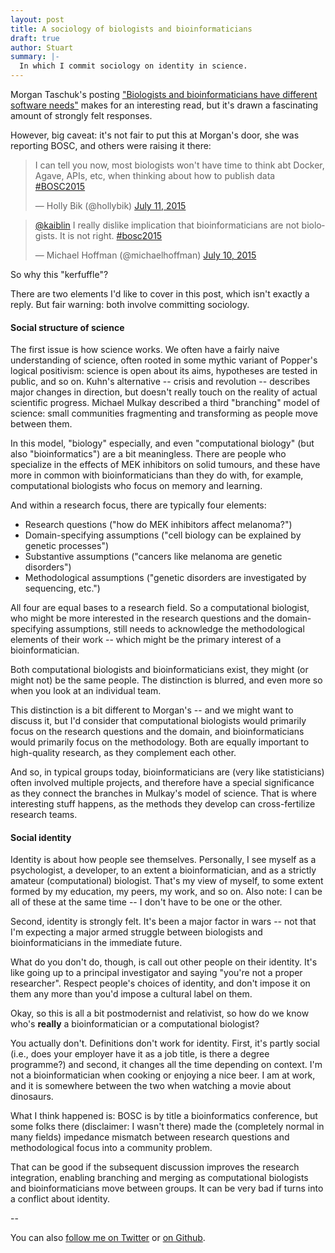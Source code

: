```yaml
---
layout: post
title: A sociology of biologists and bioinformaticians
draft: true
author: Stuart
summary: |-
  In which I commit sociology on identity in science.
---
```


Morgan Taschuk's posting ["Biologists and bioinformaticians have different software needs"](https://modernmodelorganism.wordpress.com/2015/07/19/biologists-and-bioinformaticians-have-different-software-needs/) makes for an interesting read, but it's drawn a fascinating amount of strongly felt responses.

However, big caveat: it's not fair to put this at Morgan's door, she was reporting BOSC, and others were raising it there:

<blockquote class="twitter-tweet" lang="en"><p lang="en" dir="ltr">I can tell you now, most biologists won&#39;t have time to think abt Docker, Agave, APIs, etc, when thinking about how to publish data <a href="https://twitter.com/hashtag/BOSC2015?src=hash">#BOSC2015</a></p>&mdash; Holly Bik (@hollybik) <a href="https://twitter.com/hollybik/status/619822732096745472">July 11, 2015</a></blockquote>
<script async src="//platform.twitter.com/widgets.js" charset="utf-8"></script>

<blockquote class="twitter-tweet" lang="en"><p lang="en" dir="ltr"><a href="https://twitter.com/kaiblin">@kaiblin</a> I really dislike implication that bioinformaticians are not biologists. It is not right. <a href="https://twitter.com/hashtag/bosc2015?src=hash">#bosc2015</a></p>&mdash; Michael Hoffman (@michaelhoffman) <a href="https://twitter.com/michaelhoffman/status/619444403808169984">July 10, 2015</a></blockquote>
<script async src="//platform.twitter.com/widgets.js" charset="utf-8"></script>

So why this "kerfuffle"?

There are two elements I'd like to cover in this post, which isn't exactly a reply. But fair warning: both involve committing sociology.

#### Social structure of science

The first issue is how science works. We often have a fairly naive understanding of science, often rooted in some mythic variant of Popper's logical positivism: science is open about its aims, hypotheses are tested in public, and so on. Kuhn's alternative -- crisis and revolution -- describes major changes in direction, but doesn't really touch on the reality of actual scientific progress. Michael Mulkay described a third "branching" model of science: small communities fragmenting and transforming as people move between them.

In this model, "biology" especially, and even "computational biology" (but also "bioinformatics") are a bit meaningless. There are people who specialize in the effects of MEK inhibitors on solid tumours, and these have more in common with bioinformaticians than they do with, for example, computational biologists who focus on memory and learning.

And within a research focus, there are typically four elements:

 * Research questions ("how do MEK inhibitors affect melanoma?")
 * Domain-specifying assumptions ("cell biology can be explained by genetic processes")
 * Substantive assumptions ("cancers like melanoma are genetic disorders")
 * Methodological assumptions ("genetic disorders are investigated by sequencing, etc.")

All four are equal bases to a research field. So a computational biologist, who might be more interested in the research questions and the domain-specifying assumptions, still needs to acknowledge the methodological elements of their work -- which might be the primary interest of a bioinformatician.

Both computational biologists and bioinformaticians exist, they might (or might not) be the same people. The distinction is blurred, and even more so when you look at an individual team.

This distinction is a bit different to Morgan's -- and we might want to discuss it, but I'd consider that computational biologists would primarily focus on the research questions and the domain, and bioinformaticians would primarily focus on the methodology. Both are equally important to high-quality research, as they complement each other.

And so, in typical groups today, bioinformaticians are (very like statisticians) often involved multiple projects, and therefore have a special significance as they connect the branches in Mulkay's model of science. That is where interesting stuff happens, as the methods they develop can cross-fertilize research teams.

#### Social identity

Identity is about how people see themselves. Personally, I see myself as a psychologist, a developer, to an extent a bioinformatician, and as a strictly amateur (computational) biologist. That's my view of myself, to some extent formed by my education, my peers, my work, and so on. Also note: I can be all of these at the same time -- I don't have to be one or the other.

Second, identity is strongly felt. It's been a major factor in wars -- not that I'm expecting a major armed struggle between biologists and bioinformaticians in the immediate future.

What do you don't do, though, is call out other people on their identity. It's like going up to a principal investigator and saying "you're not a proper researcher".  Respect people's choices of identity, and don't impose it on them any more than you'd impose a cultural label on them.

Okay, so this is all a bit postmodernist and relativist, so how do we know who's **really** a bioinformatician or a computational biologist?

You actually don't. Definitions don't work for identity. First, it's partly social (i.e., does your employer have it as a job title, is there a degree programme?) and second, it changes all the time depending on context. I'm not a bioinformatician when cooking or enjoying a nice beer. I am at work, and it is somewhere between the two when watching a movie about dinosaurs.

What I think happened is: BOSC is by title a bioinformatics conference, but some folks there (disclaimer: I wasn't there) made the (completely normal in many fields) impedance mismatch between research questions and methodological focus into a community problem.

That can be good if the subsequent discussion improves the research integration, enabling branching and merging as computational biologists and bioinformaticians move between groups. It can be very bad if turns into a conflict about identity.

--

You can also [follow me on Twitter](https://twitter.com/morungos) or [on Github](https://github.com/morungos).
